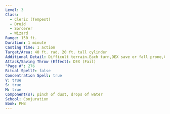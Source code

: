 ```yaml
---
Level: 3
Class:
  - Cleric (Tempest)
  - Druid
  - Sorcerer
  - Wizard
Range: 150 ft.
Duration: 1 minute
Casting Time: 1 action
Target/Area: 40 ft. rad. 20 ft. tall cylinder
Additional Detail: Difficult terrain.Each turn,DEX save or fall prone,CON save or lose concentration.
Attack/Saving Throw (Effect): DEX (Fail)
"Page #": 276
Ritual Spell?: false
Concentration Spell: true
V: true
S: true
M: true
Component(s): pinch of dust, drops of water
School: Conjuration
Book: PHB
---
```

